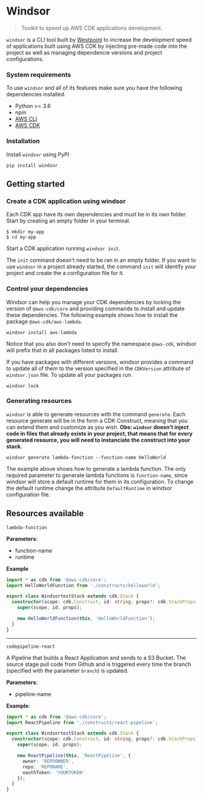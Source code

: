 # Windsor
> Toolkit to speed up AWS CDK applications development.

`windsor` is a CLI tool built by [Westpoint](https://westpoint.io) to increase the development speed of applications built using AWS CDK by injecting pre-made code into the project as well as managing dependencie versions and project configurations.

### System requirements
To use `windsor` and all of its features make sure you have the following dependencies installed.

- Python >= 3.6
- npm
- [AWS CLI](https://aws.amazon.com/cli/)
- [AWS CDK](https://aws.amazon.com/cdk/)

### Installation
Install `windsor` using PyPI

`pip install windsor`

## Getting started

### Create a CDK application using windsor
Each CDK app have its own dependencies and must be in its own folder. Start by creating an empty folder in your terminal.

```
$ mkdir my-app
$ cd my-app
```

Start a CDK application running `windsor init`.

The `init` command doesn't need to be ran in an empty folder. If you want to use `windsor` in a project already started, the command `init` will identify your project and create the a configuration file for it.

### Control your dependencies
Windsor can help you manage your CDK dependencies by locking the version of `@aws-cdk/core` and providing commands to install and update these dependencies. The following example shows how to install the package `@aws-cdk/aws-lambda`.

`windsor install aws-lambda`

Notice that you also don't need to specify the namespace `@aws-cdk`, windsor will prefix that in all packages listed to install.

If you have packages with different versions, windsor provides a command to update all of them to the version specified in the `CDKVersion` attribute of `windsor.json` file. To update all your packages run.

`windsor lock`

### Generating resources
`windsor` is able to generate resources with the command `generate`. Each resource generate will be in the form a CDK Construct, meaning that you can extend them and customize as you wish.
**Obs: `windsor` doesn't inject code in files that already exists in your project, that means that for every generated resource, you will need to instanciate the construct into your stack.**

`windsor generate lambda-function --function-name HelloWorld`

The example above shows how to generate a lambda function. The only required parameter to generate lambda functions is `function-name`, since windsor will store a default runtime for them in its configuration. To change the default runtime change the attribute `DefaultRuntime` in windsor configuration file.

## Resources available

`lambda-function`

**Parameters**:
 - function-name
 - runtime

**Example**


```typescript
import * as cdk from '@aws-cdk/core';
import HelloWorldFunction from './constructs/helloworld';

export class WindsortestStack extends cdk.Stack {
  constructor(scope: cdk.Construct, id: string, props?: cdk.StackProps) {
    super(scope, id, props);

    new HelloWorldFunction(this, 'HelloWorldFunction');
  }
}
```

---

`codepipeline-react`

A Pipeline that builds a React Application and sends to a S3 Bucket. The source stage pull code from Github and is triggered every time the branch (specified with the parameter `branch`) is updated.

**Parameters**:
 - pipeline-name

**Example**:

```typescript
import * as cdk from '@aws-cdk/core';
import ReactPipeline from './constructs/react-pipeline';

export class WindsortestStack extends cdk.Stack {
  constructor(scope: cdk.Construct, id: string, props?: cdk.StackProps) {
    super(scope, id, props);

    new ReactPipeline(this, 'ReactPipeline', {
      owner: 'REPOOWNER',
      repo: 'REPONAME',
      oauthToken: 'YOURTOKEN'
    });
  }
}
```
